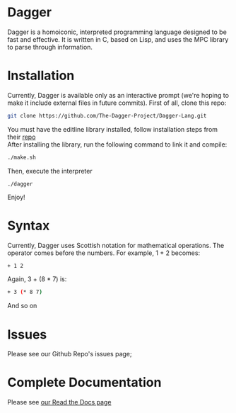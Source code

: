 # Dagger
Dagger is a homoiconic, interpreted programming language designed to be fast and effective. It is written in C, based on Lisp, and uses the MPC library to parse through information.

# Installation
Currently, Dagger is available only as an interactive prompt (we're hoping to make it include external files in future commits). First of all, clone this repo:
```bash
git clone https://github.com/The-Dagger-Project/Dagger-Lang.git
```
You must have the editline library installed, follow installation steps from their [repo](https://github.com/troglobit/editline) <br>
After installing the library, run the following command to link it and compile:
```bash
./make.sh
```
Then, execute the interpreter
```
./dagger
```
Enjoy!

# Syntax
Currently, Dagger uses Scottish notation for mathematical operations. The operator comes before the numbers. For example, 1 + 2 becomes:
```bash
+ 1 2
```
Again, 3 + (8 * 7) is:
```bash
+ 3 (* 8 7)
```
And so on

# Issues
Please see our Github Repo's issues page;

# Complete Documentation
Please see [our Read the Docs page](https://dagger-lang.readthedocs.io/en/latest/)